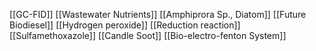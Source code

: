 [[GC-FID]]
[[Wastewater Nutrients]]
[[Amphiprora Sp., Diatom]]
[[Future Biodiesel]]
[[Hydrogen peroxide]]
[[Reduction reaction]]
[[Sulfamethoxazole]]
[[Candle Soot]]
[[Bio-electro-fenton System]]
